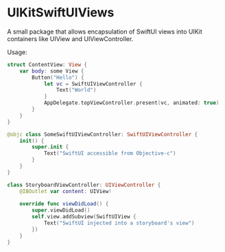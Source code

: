 # UIKitSwiftUIViews

A small package that allows encapsulation of SwiftUI views into UIKit containers like UIView and UIViewController.

Usage:

```swift
struct ContentView: View {
    var body: some View {
        Button("Hello") {
            let vc = SwiftUIViewController {
                Text("World")
            }
            AppDelegate.topViewController.present(vc, animated: true)
        }
    }
}

@objc class SomeSwiftUIViewController: SwiftUIViewController {
    init() {
        super.init {
            Text("SwiftUI accessible from Objective-c")
        }
    }
}

class StoryboardViewController: UIViewController {
    @IBOutlet var content: UIView!
    
    override func viewDidLoad() {
        super.viewDidLoad()
        self.view.addSubview(SwiftUIView {
            Text("SwiftUI injected into a storyboard's view")
        })
    }
}
```

